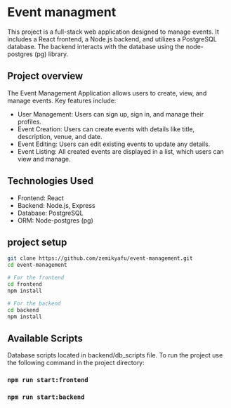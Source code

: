 # Event managment

This project is a full-stack web application designed to manage events. It includes a React frontend, a Node.js backend, and utilizes a PostgreSQL database. The backend interacts with the database using the node-postgres (pg) library.

## Project overview

The Event Management Application allows users to create, view, and manage events. Key features include:

- User Management: Users can sign up, sign in, and manage their profiles.
- Event Creation: Users can create events with details like title, description, venue, and date.
- Event Editing: Users can edit existing events to update any details.
- Event Listing: All created events are displayed in a list, which users can view and manage.

## Technologies Used

- Frontend: React
- Backend: Node.js, Express
- Database: PostgreSQL
- ORM: Node-postgres (pg)

## project setup

```bash
git clone https://github.com/zemikyafu/event-management.git
cd event-management

# For the frontend
cd frontend
npm install

# For the backend
cd backend
npm install
```

## Available Scripts

Database scripts located in backend/db_scripts file.
To run the project use the following command in the project directory:

### `npm run start:frontend`

### `npm run start:backend`
